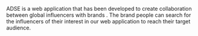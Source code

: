 ADSE is a web application that has been developed to create collaboration between global influencers with brands . The brand people can search for the influencers of their interest in our web application to reach their target audience.
